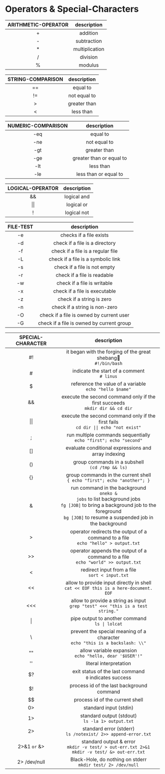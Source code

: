 # Operators & Special-Characters

| **ARITHMETIC-OPERATOR** | description |
|:---:|:---:|
| + | addition
| - | subtraction
| * | multiplication
| / | division
| % | modulus

| **STRING-COMPARISON** | description |
|:---:|:---:|
| == | equal to |
| != | not equal to |
| > | greater than |
| < | less than |

| **NUMERIC-COMPARISON** | description |
|:---:|:---:|
| -eq | equal to |
| -ne | not equal to |
| -gt | greater than |
| -ge | greater than or equal to |
| -lt | less than |
| -le | less than or equal to |

| **LOGICAL-OPERATOR** | description |
|:---:|:---:|
| && | logical and |
| \|\| | logical or |
| ! | logical not |

| **FILE-TEST** | description |
|:---:|:---:|
| -e | checks if a file exists |
| -d | check if a file is a directory |
| -f | check if a file is a regular file |
| -L | check if a file is a symbolic link |
| -s | check if a file is not empty |
| -r | check if a file is readable |
| -w | check if a file is writable |
| -x | check if a file is executable |
| -z | check if a string is zero |
| -n | check if a string is non-zero |
| -O | check if a file is owned by current user |
| -G | check if a file is owned by current group |

| **SPECIAL-CHARACTER** | description |
|:---:|:---:|
| #! | it began with the forging of the great shebang💍 <br> ` #!/bin/bash ` |
| # |  indicate the start of a comment <br> ` # linus ` |
| $ | reference the value of a variable <br> ` echo "hello $name" ` |
| && | execute the second command only if the first succeeds <br> ` mkdir dir && cd dir ` |
| \|\| | execute the second command only if the first fails <br> ` cd dir \|\| echo "not exist" ` |
| ; |  run multiple commands sequentially <br> ` echo "first"; echo "second" ` |
| [] | evaluate conditional expressions and array indexing |
| () | group commands in a subshell <br> ` (cd /tmp && ls) ` |
| {} | group commands in the current shell <br> ` { echo "first"; echo "another"; } ` |
| & | run command in the background <br> ` oneko & ` <br> ` jobs ` to list background jobs <br> ` fg [JOB] ` to bring a background job to the foreground <br> ` bg [JOB] ` to resume a suspended job in the background |
| > | operator redirects the output of a command to a file <br> ` echo "hello" > output.txt ` |
| >> | operator appends the output of a command to a file <br> ` echo "world" >> output.txt ` |
| < | redirect input from a file <br> ` sort < input.txt ` |
| << | allow to provide input directly in shell <br> ` cat << EOF this is a here-document. EOF ` |
| <<< | allow to provide a string as input <br> ` grep "test" <<< "this is a test string." ` |
| \| |  pipe output to another command <br> ` ls \| lolcat ` |
| \\ | prevent the special meaning of a character <br> ` echo "this is a backslash: \\" ` |
| "" | allow variable expansion <br> ` echo "hello, dear '$USER'!" ` |
| '' | literal interpretation |
| $? | exit status of the last command <br> ` 0 ` indicates success |
| $! | process id of the last background command |
| $$ | process id of the current shell |
| 0> | standard input (stdin) |
| 1> | standard output (stdout) <br> ` ls -la 1> output.txt ` |
| 2> | standard error (stderr) <br> ` ls /notexist/ 2>> append-error.txt ` |
| 2>&1 `or` &> | standard output & error <br>` mkdir -v test/ > out-err.txt 2>&1 ` <br> ` mkdir -v test/ &> out-err.txt ` |
| 2> /dev/null | Black-Hole, do nothing on stderr <br> ` mkdir test/ 2> /dev/null ` | 